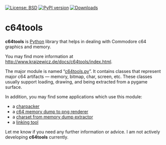 [![License: BSD](https://img.shields.io/badge/License-BSD-green.svg)](https://github.com/dkrajzew/c64tools/blob/master/LICENSE)
[![PyPI version](https://badge.fury.io/py/c64tools.svg)](https://pypi.python.org/pypi/c64tools)
[![Downloads](https://pepy.tech/badge/c64tools)](https://pepy.tech/project/c64tools)

# c64tools

__c64tools__ is [Python](https://www.python.org/) library that helps in dealing with Commodore c64 graphics and memory.

You may find more information at http://www.krajzewicz.de/docs/c64tools/index.html.

The major module is named “[c64tools.py](http://www.krajzewicz.de/docs/c64tools/api_c64tools.html)”. It contains classes that represent major c64 artifacts — memory, bitmap, char, screen, etc. These classes usually support loading, drawing, and being extracted from a pygame surface.

In addition, you may find some applications which use this module:

* a [charpacker](http://www.krajzewicz.de/docs/c64tools/use_charpacker.html)
* a [c64 memory dump to png renderer](http://www.krajzewicz.de/docs/c64tools/use_mem2png.html)
* a [charset from memory dump extractor](http://www.krajzewicz.de/docs/c64tools/use_charset2png.html)
* a [linking tool](http://www.krajzewicz.de/docs/c64tools/use_filemerge.html)

Let me know if you need any further information or advice. I am not actively developing __c64tools__ currently.



